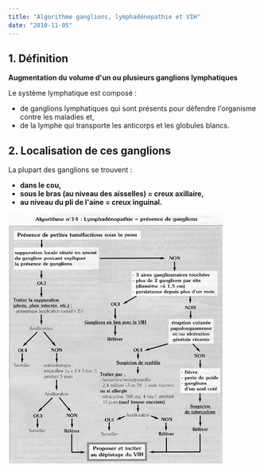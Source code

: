 ```yaml
---
title: "Algorithme ganglions, lymphadénopathie et VIH"
date: "2010-11-05"
---
```


## 1. Définition

**Augmentation du volume d'un ou plusieurs ganglions lymphatiques**

Le système lymphatique est composé :

- de ganglions lymphatiques qui sont présents pour défendre l'organisme contre les maladies et,
- de la lymphe qui transporte les anticorps et les globules blancs.

## 2. Localisation de ces ganglions

La plupart des ganglions se trouvent :

- **dans le cou,**
- **sous le bras (au niveau des aisselles) = creux axillaire,**
- **au niveau du pli de l'aine = creux inguinal.**

![](i989-1.jpg)
